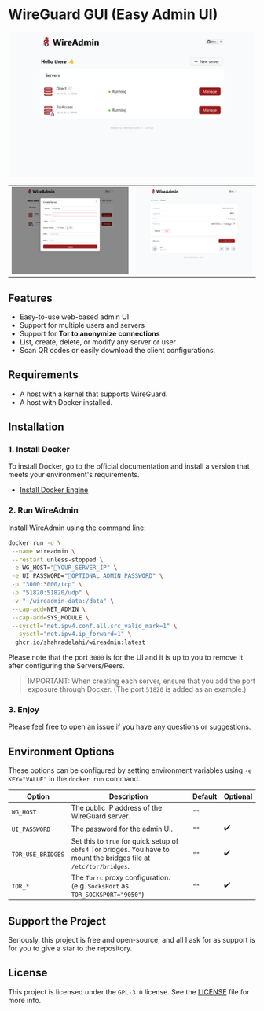 # WireGuard GUI (Easy Admin UI)

![Screenshot](assets/screenshot-1.png)

|                                                                                            |                                                                                            |
|:------------------------------------------------------------------------------------------:|:------------------------------------------------------------------------------------------:| 
| <img src="assets/screenshot-2.png" alt="screenshot" style="width:100%;max-height:300px;"/> | <img src="assets/screenshot-3.png" alt="screenshot" style="width:100%;max-height:300px;"/> |

## Features

- Easy-to-use web-based admin UI
- Support for multiple users and servers
- Support for **Tor to anonymize connections**
- List, create, delete, or modify any server or user
- Scan QR codes or easily download the client configurations.

## Requirements

* A host with a kernel that supports WireGuard.
* A host with Docker installed.

## Installation

### 1. Install Docker

To install Docker, go to the official documentation and install a version that meets your environment's requirements.

- [Install Docker Engine](https://docs.docker.com/engine/install/)

### 2. Run WireAdmin

Install WireAdmin using the command line:

```bash
docker run -d \
 --name wireadmin \
 --restart unless-stopped \
 -e WG_HOST="🚨YOUR_SERVER_IP" \
 -e UI_PASSWORD="🔐OPTIONAL_ADMIN_PASSWORD" \
 -p "3000:3000/tcp" \
 -p "51820:51820/udp" \
 -v "~/wireadmin-data:/data" \
 --cap-add=NET_ADMIN \
 --cap-add=SYS_MODULE \
 --sysctl="net.ipv4.conf.all.src_valid_mark=1" \
 --sysctl="net.ipv4.ip_forward=1" \
  ghcr.io/shahradelahi/wireadmin:latest
```

Please note that the port `3000` is for the UI and it is up to you to remove it after configuring the Servers/Peers.

> IMPORTANT: When creating each server, ensure that you add the port exposure through Docker. (The port `51820` is added
> as an example.)

### 3. Enjoy

Please feel free to open an issue if you have any questions or suggestions.

## Environment Options

These options can be configured by setting environment variables using `-e KEY="VALUE"` in the `docker run` command.

| Option            | Description                                                                                                          | Default | Optional |
|-------------------|----------------------------------------------------------------------------------------------------------------------|---------|----------|
| `WG_HOST`         | The public IP address of the WireGuard server.                                                                       | `""`    |          |
| `UI_PASSWORD`     | The password for the admin UI.                                                                                       | `""`    | ✔️       |
| `TOR_USE_BRIDGES` | Set this to `true` for quick setup of `obfs4` Tor bridges. You have to mount the bridges file at `/etc/tor/bridges`. | `""`    | ✔️       |
| `TOR_*`           | The `Torrc` proxy configuration. (e.g. `SocksPort` as `TOR_SOCKSPORT="9050"`)                                        | `""`    | ✔️       |

## Support the Project

Seriously, this project is free and open-source, and all I ask for as support is for you to give a star to the
repository.

## License

This project is licensed under the `GPL-3.0` license. See the [LICENSE](LICENSE) file for more info.
